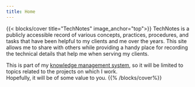```yaml
---
title: Home
---
```


{{< blocks/cover title="TechNotes" image_anchor="top">}}
TechNotes is a publicly accessible record of various concepts, practices, procedures, and tasks that have been helpful to my clients and me over the years. This site allows me to share with others while providing a handy place for recording the technical details that help me when serving my clients.

This is part of my [knowledge management system](https://en.wikipedia.org/wiki/Personal_knowledge_management), so it will be limited to topics related to the projects on which I work. <br/>Hopefully, it will be of some value to you.
{{% /blocks/cover%}}

